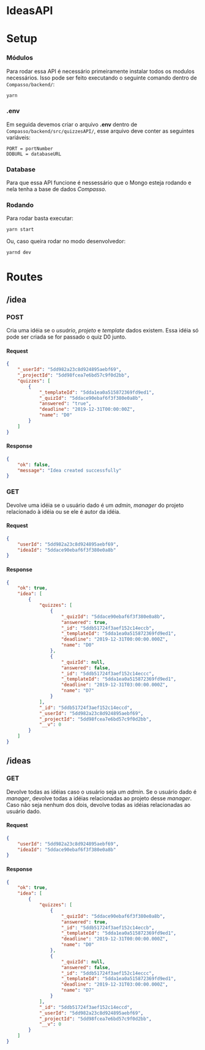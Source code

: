 # IdeasAPI

# Setup

### Módulos

Para rodar essa API é necessário primeiramente instalar todos os modulos necessários. Isso pode ser feito executando o seguinte comando dentro de `Compasso/backend/`:

```bash
yarn
```

### .env

Em seguida devemos criar o arquivo **.env** dentro de `Compasso/backend/src/quizzesAPI/`, esse arquivo deve conter as seguintes variáveis:

```
PORT = portNumber
DDBURL = databaseURL
```

### Database

Para que essa API funcione é nessessário que o Mongo esteja rodando e nela tenha a base de dados _Compasso_.

### Rodando

Para rodar basta executar:

```bash
yarn start
```

Ou, caso queira rodar no modo desenvolvedor:

```bash
yarnd dev
```

# Routes

## /idea

### POST

Cria uma idéia se o _usuário_, _projeto_ e _template_ dados existem. Essa idéia só pode ser criada se for passado o quiz D0 junto.

#### Request

```json
{
    "_userId": "5dd982a23c8d924895aebf69",
    "_projectId": "5dd98fcea7e6bd57c9f0d2bb",
    "quizzes": [
        {
            "_templateId": "5dda1ea0a515872369fd9ed1",
            "_quizId": "5ddace90ebaf6f3f380e0a8b",
            "answered": "true",
            "deadline": "2019-12-31T00:00:00Z",
            "name": "D0"
        }
    ]
}
```

#### Response

```json
{
    "ok": false,
    "message": "Idea created successfully"
}
```

### GET

Devolve uma idéia se o usuário dado é um _admin_, _manager_ do projeto relacionado à idéia ou se ele é autor da idéia.

#### Request

```json
{
    "userId": "5dd982a23c8d924895aebf69",
    "ideaId": "5ddace90ebaf6f3f380e0a8b"
}
```

#### Response

```json
{
    "ok": true,
    "idea": [
        {
            "quizzes": [
                {
                    "_quizId": "5ddace90ebaf6f3f380e0a8b",
                    "answered": true,
                    "_id": "5ddb51724f3aef152c14eccb",
                    "_templateId": "5dda1ea0a515872369fd9ed1",
                    "deadline": "2019-12-31T00:00:00.000Z",
                    "name": "D0"
                },
                {
                    "_quizId": null,
                    "answered": false,
                    "_id": "5ddb51724f3aef152c14eccc",
                    "_templateId": "5dda1ea0a515872369fd9ed1",
                    "deadline": "2019-12-31T03:00:00.000Z",
                    "name": "D7"
                }
            ],
            "_id": "5ddb51724f3aef152c14eccd",
            "_userId": "5dd982a23c8d924895aebf69",
            "_projectId": "5dd98fcea7e6bd57c9f0d2bb",
            "__v": 0
        }
    ]
}
```

## /ideas

### GET

Devolve todas as idéias caso o usuário seja um _admin_. Se o usuário dado é _manager_, devolve todas a idéias relacionadas ao projeto desse _manager_. Caso não seja nenhum dos dois, devolve todas as idéias relacionadas ao usuário dado.

#### Request

```json
{
    "userId": "5dd982a23c8d924895aebf69",
    "ideaId": "5ddace90ebaf6f3f380e0a8b"
}
```

#### Response

```json
{
    "ok": true,
    "idea": [
        {
            "quizzes": [
                {
                    "_quizId": "5ddace90ebaf6f3f380e0a8b",
                    "answered": true,
                    "_id": "5ddb51724f3aef152c14eccb",
                    "_templateId": "5dda1ea0a515872369fd9ed1",
                    "deadline": "2019-12-31T00:00:00.000Z",
                    "name": "D0"
                },
                {
                    "_quizId": null,
                    "answered": false,
                    "_id": "5ddb51724f3aef152c14eccc",
                    "_templateId": "5dda1ea0a515872369fd9ed1",
                    "deadline": "2019-12-31T03:00:00.000Z",
                    "name": "D7"
                }
            ],
            "_id": "5ddb51724f3aef152c14eccd",
            "_userId": "5dd982a23c8d924895aebf69",
            "_projectId": "5dd98fcea7e6bd57c9f0d2bb",
            "__v": 0
        }
    ]
}
```
